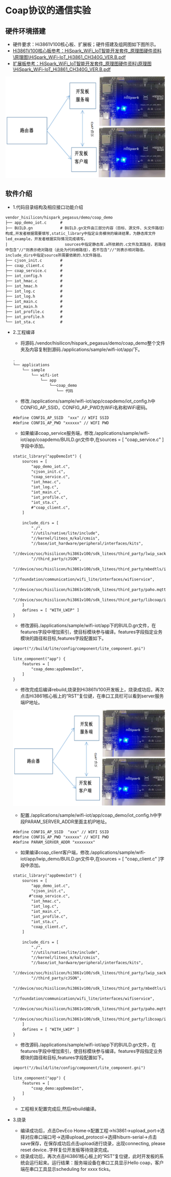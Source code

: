 # Coap协议的通信实验<a name="ZH-CN_TOPIC_0000001130176841"></a>
## 硬件环境搭建
-    硬件要求：Hi3861V100核心板、扩展板；硬件搭建及组网图如下图所示。
-    [Hi3861V100核心板参考：HiSpark_WiFi_IoT智能开发套件_原理图硬件资料\原理图\HiSpark_WiFi-IoT_Hi3861_CH340G_VER.B.pdf](http://gitee.com/hihope_iot/embedded-race-hisilicon-track-2022/blob/master/%E7%A1%AC%E4%BB%B6%E8%B5%84%E6%96%99/HiSpark_WiFi_IoT%E6%99%BA%E8%83%BD%E5%AE%B6%E5%B1%85%E5%BC%80%E5%8F%91%E5%A5%97%E4%BB%B6_%E5%8E%9F%E7%90%86%E5%9B%BE.rar)
-    [扩展板参考：HiSpark_WiFi_IoT智能开发套件_原理图硬件资料\原理图\HiSpark_WiFi-IoT_Hi3861_CH340G_VER.B.pdf](http://gitee.com/hihope_iot/embedded-race-hisilicon-track-2022/blob/master/%E7%A1%AC%E4%BB%B6%E8%B5%84%E6%96%99/HiSpark_WiFi_IoT%E6%99%BA%E8%83%BD%E5%AE%B6%E5%B1%85%E5%BC%80%E5%8F%91%E5%A5%97%E4%BB%B6_%E5%8E%9F%E7%90%86%E5%9B%BE.rar)

![输入图片说明](../doc/figures/coap_demo/002coap.png)

## 软件介绍

-   1.代码目录结构及相应接口功能介绍
```
vendor_hisilicon/hispark_pegasus/demo/coap_demo
├── app_demo_iot.c      #
├── BUILD.gn            # BUILD.gn文件由三部分内容（目标、源文件、头文件路径）构成,开发者根据需要填写,static_library中指定业务模块的编译结果，为静态库文件led_example，开发者根据实际情况完成填写。
|                         sources中指定静态库.a所依赖的.c文件及其路径，若路径中包含"//"则表示绝对路径（此处为代码根路径），若不包含"//"则表示相对路径。include_dirs中指定source所需要依赖的.h文件路径。
├── cjson_init.c        #
├── coap_client.c       # 
├── coap_service.c      # 
├── iot_config.h        # 
├── iot_hmac.c          # 
├── iot_hmac.h          # 
├── iot_log.c           # 
├── iot_log.h           # 
├── iot_main.c          # 
├── iot_main.h          # 
├── iot_profile.c       # 
├── iot_profile.h       # 
└── iot_sta.c           # 
```
-   2.工程编译
    -    将源码./vendor/hisilicon/hispark_pegasus/demo/coap_demo整个文件夹及内容复制到源码./applications/sample/wifi-iot/app/下。
    ```
    .
    └── applications
        └── sample
            └── wifi-iot
                └── app
                    └──coap_demo
                       └── 代码   
    ```
    -    修改./applications/sample/wifi-iot/app/coapdemo/iot_config.h中CONFIG_AP_SSID，CONFIG_AP_PWD为WiFi名称和WiFi密码。
    ```
    #define CONFIG_AP_SSID  "xxx" // WIFI SSID
    #define CONFIG_AP_PWD "xxxxxx" // WIFI PWD
    ```
    -    如果编译coap_service服务端，修改./applications/sample/wifi-iot/app/coapdemo/BUILD.gn文件中,在sources = [ "coap_service.c" ]字段中添加。
    ```
    static_library("appDemoIot") {
        sources = [
            "app_demo_iot.c",
            "cjson_init.c",
            "coap_service.c",
            "iot_hmac.c",
            "iot_log.c",
            "iot_main.c",
            "iot_profile.c",
            "iot_sta.c",
            #"coap_client.c",
        ]

        include_dirs = [
            "./",
            "//utils/native/lite/include",
            "//kernel/liteos_m/kal/cmsis",
            "//base/iot_hardware/peripheral/interfaces/kits",
            "//device/soc/hisilicon/hi3861v100/sdk_liteos/third_party/lwip_sack/include/lwip",
            "//third_party/cJSON",
            "//device/soc/hisilicon/hi3861v100/sdk_liteos/third_party/mbedtls/include/mbedtls",
            "//foundation/communication/wifi_lite/interfaces/wifiservice",
            "//device/soc/hisilicon/hi3861v100/sdk_liteos/third_party/paho.mqtt.c/include/mqtt",
            "//device/soc/hisilicon/hi3861v100/sdk_liteos/third_party/libcoap/include/coap2",
        ]
        defines = [ "WITH_LWIP" ]
    }
    ```

    -    修改源码./applications/sample/wifi-iot/app下的BUILD.gn文件，在features字段中增加索引，使目标模块参与编译。features字段指定业务模块的路径和目标,features字段配置如下。
    ```
    import("//build/lite/config/component/lite_component.gni")
    
    lite_component("app") {
        features = [
            "coap_demo:appDemoIot",
        ]
    }
    ```

    -    修改完成后编译rebuild,烧录到Hi3861V100开发板上，烧录成功后，再次点击Hi3861核心板上的“RST”复位键，在串口工具栏可以看到server服务端IP地址。

    ![输入图片说明](../doc/figures/coap_demo/002coap.png)

    -    配置./applications/sample/wifi-iot/app/coap_demo/iot_config.h中字段PARAM_SERVER_ADDR里面主机IP地址。
    ```
    #define CONFIG_AP_SSID  "xxx" // WIFI SSID
    #define CONFIG_AP_PWD "xxxxxx" // WIFI PWD
    #define PARAM_SERVER_ADDR "xxxxxxxx"
    ```
    -    如果编译coap_client客户端，修改./applications/sample/wifi-iot/app/lwip_demo/BUILD.gn文件中,在sources = [ "coap_client.c" ]字段中添加。
    ```
    static_library("appDemoIot") {
        sources = [
            "app_demo_iot.c",
            "cjson_init.c",
           #"coap_service.c",
            "iot_hmac.c",
            "iot_log.c",
            "iot_main.c",
            "iot_profile.c",
            "iot_sta.c",
            "coap_client.c",
        ]

        include_dirs = [
            "./",
            "//utils/native/lite/include",
            "//kernel/liteos_m/kal/cmsis",
            "//base/iot_hardware/peripheral/interfaces/kits",
            "//device/soc/hisilicon/hi3861v100/sdk_liteos/third_party/lwip_sack/include/lwip",
            "//third_party/cJSON",
            "//device/soc/hisilicon/hi3861v100/sdk_liteos/third_party/mbedtls/include/mbedtls",
            "//foundation/communication/wifi_lite/interfaces/wifiservice",
            "//device/soc/hisilicon/hi3861v100/sdk_liteos/third_party/paho.mqtt.c/include/mqtt",
            "//device/soc/hisilicon/hi3861v100/sdk_liteos/third_party/libcoap/include/coap2",
        ]
        defines = [ "WITH_LWIP" ]
    }
    ```

    -    修改源码./applications/sample/wifi-iot/app下的BUILD.gn文件，在features字段中增加索引，使目标模块参与编译。features字段指定业务模块的路径和目标,features字段配置如下。
    ```
    import("//build/lite/config/component/lite_component.gni")
    
    lite_component("app") {
        features = [
            "coap_demo:appDemoIot",
        ]
    }
    ```

    -    工程相关配置完成后,然后rebuild编译。
-   3.烧录
    -    编译成功后，点击DevEco Home->配置工程->hi3861->upload_port->选择对应串口端口号->选择upload_protocol->选择hiburn-serial->点击save保存，在保存成功后点击upload进行烧录，出现connecting, please reset device..字样复位开发板等待烧录完成。
    -    烧录成功后，再次点击Hi3861核心板上的“RST”复位键，此时开发板的系统会运行起来。运行结果：服务端设备在串口工具显示Hello coap，客户端在串口工具显示scheduling for xxxx ticks。